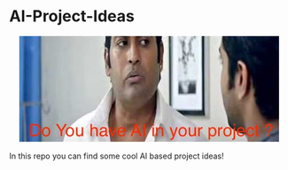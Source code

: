 # AI-Project-Ideas
<p align="center">
  <img src="https://github.com/GopikrishnanSasikumar/AI-Project-Ideas/blob/master/hqdefault.jpg" alt="AI meme"/>
</p>
In this repo you can find some cool AI based project ideas! 
